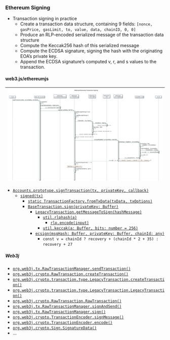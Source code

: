 
### Ethereum Signing

* Transaction signing in practice
    * Create a transaction data structure, containing 9 fields: `[nonce, gasPrice, gasLimit, to, value, data, chainID, 0, 0]`
    * Produce an RLP-encoded serialized message of the transaction data structure
    * Compute the Keccak256 hash of this serialized message
    * Compute the ECDSA signature, signing the hash with the originating EOA’s private key.
    * Append the ECDSA signature’s computed v, r, and s values to the transaction.

#### web3.js/ethereumjs

| ![Web3.js Signing Workflow](./transaction-signing-workflow-web3js.svg) |
| ------ |

* [`Accounts.prototype.signTransaction(tx, privateKey, callback)`](https://github.com/ChainSafe/web3.js/blob/v1.7.0/packages/web3-eth-accounts/src/index.js#L146)
    * [`signed(tx)`](https://github.com/ChainSafe/web3.js/blob/v1.7.0/packages/web3-eth-accounts/src/index.js#L182)
        * [`static TransactionFactory.fromTxData(txData, txOptions)`](https://github.com/ethereumjs/ethereumjs-monorepo/blob/%40ethereumjs/tx%403.4.0/packages/tx/src/transactionFactory.ts#L22)
        * [`BaseTransaction.sign(privateKey: Buffer)`](https://github.com/ethereumjs/ethereumjs-monorepo/blob/%40ethereumjs/tx%403.4.0/packages/tx/src/baseTransaction.ts#L289)
            * [`LegacyTransaction.getMessageToSign(hashMessage)`](https://github.com/ethereumjs/ethereumjs-monorepo/blob/%40ethereumjs/tx%403.4.0/packages/tx/src/legacyTransaction.ts#L210)
                * [`util.rlphash(a)`](https://github.com/ethereumjs/ethereumjs-monorepo/blob/ethereumjs-util%407.1.0/packages/util/src/hash.ts#L157)
                    * [`rlp.encode(input)`](https://github.com/ethereumjs/rlp/blob/v2.2.6/src/index.ts#L14)
                * [`util.keccak(a: Buffer, bits: number = 256)`](https://github.com/ethereumjs/ethereumjs-monorepo/blob/cc9872972a657583eb1e3ef8d04b9f5b72562466/packages/util/src/hash.ts#L12) 
            * [`ecsign(msgHash: Buffer, privateKey: Buffer, chainId: any)`](https://github.com/ethereumjs/ethereumjs-monorepo/blob/ethereumjs-util%407.1.3/packages/util/src/signature.ts#L25)
                * `const v = chainId ? recovery + (chainId * 2 + 35) : recovery + 27`

##### Web3j

* [`org.web3j.tx.RawTransactionManager.sendTransaction()`](https://github.com/web3j/web3j/blob/v4.8.8/core/src/main/java/org/web3j/tx/RawTransactionManager.java#L111)
* [`org.web3j.crypto.RawTransaction.createTransaction()`](https://github.com/web3j/web3j/blob/v4.8.8/crypto/src/main/java/org/web3j/crypto/RawTransaction.java#L85)
* [`org.web3j.crypto.transaction.type.LegacyTransaction.createTransaction()`](https://github.com/web3j/web3j/blob/v4.8.8/crypto/src/main/java/org/web3j/crypto/transaction/type/LegacyTransaction.java#L128)
* [`org.web3j.crypto.transaction.type.LegacyTransaction.LegacyTransaction()`](https://github.com/web3j/web3j/blob/v4.8.8/crypto/src/main/java/org/web3j/crypto/transaction/type/LegacyTransaction.java#L52)
* [`org.web3j.crypto.RawTransaction.RawTransaction()`](https://github.com/web3j/web3j/blob/v4.8.8/crypto/src/main/java/org/web3j/crypto/RawTransaction.java#L31)
* [`org.web3j.tx.RawTransactionManager.signAndSend()`](https://github.com/web3j/web3j/blob/v4.8.8/core/src/main/java/org/web3j/tx/RawTransactionManager.java#L193)
* [`org.web3j.tx.RawTransactionManager.sign()`](https://github.com/web3j/web3j/blob/v4.8.8/core/src/main/java/org/web3j/tx/RawTransactionManager.java#L180)
* [`org.web3j.crypto.TransactionEncoder.signMessage()`](https://github.com/web3j/web3j/blob/v4.8.8/crypto/src/main/java/org/web3j/crypto/TransactionEncoder.java#L42)
* [`org.web3j.crypto.TransactionEncoder.encode()`](https://github.com/web3j/web3j/blob/v4.8.8/crypto/src/main/java/org/web3j/crypto/TransactionEncoder.java#L83)
* [`org.web3j.crypto.Sign.SignatureData()`](https://github.com/web3j/web3j/blob/v4.8.8/crypto/src/main/java/org/web3j/crypto/Sign.java#L340)
* ...


